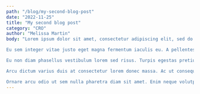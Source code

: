 ```yaml
---
path: "/blog/my-second-blog-post"
date: "2022-11-25"
title: "My second blog post"
category: "CRO"
author: "Melissa Martin"
body: "Lorem ipsum dolor sit amet, consectetur adipiscing elit, sed do eiusmod tempor incididunt ut labore et dolore magna aliqua. Commodo ullamcorper a lacus vestibulum sed arcu non odio. Tempus iaculis urna id volutpat. Est ante in nibh mauris. A lacus vestibulum sed arcu non odio euismod. Neque vitae tempus quam pellentesque nec nam. Consequat interdum varius sit amet mattis vulputate enim nulla aliquet. Cursus vitae congue mauris rhoncus aenean vel elit. Ipsum nunc aliquet bibendum enim facilisis. Imperdiet nulla malesuada pellentesque elit. Ut placerat orci nulla pellentesque dignissim enim. Sed id semper risus in hendrerit. Facilisis magna etiam tempor orci. Quis varius quam quisque id diam vel quam elementum. Vel quam elementum pulvinar etiam. Maecenas sed enim ut sem viverra aliquet eget sit. Proin sagittis nisl rhoncus mattis rhoncus urna neque viverra justo. Vel pretium lectus quam id leo in vitae turpis. Sed augue lacus viverra vitae congue eu.

Eu sem integer vitae justo eget magna fermentum iaculis eu. A pellentesque sit amet porttitor eget dolor morbi. Commodo viverra maecenas accumsan lacus. Arcu cursus euismod quis viverra. Dictum non consectetur a erat nam. Orci nulla pellentesque dignissim enim sit amet. Aliquet porttitor lacus luctus accumsan tortor posuere ac. Feugiat nibh sed pulvinar proin gravida hendrerit lectus. Nisi est sit amet facilisis. Volutpat commodo sed egestas egestas fringilla phasellus faucibus scelerisque.

Eu non diam phasellus vestibulum lorem sed risus. Turpis egestas pretium aenean pharetra. Rutrum quisque non tellus orci ac auctor augue mauris. Ornare quam viverra orci sagittis eu volutpat. Magna ac placerat vestibulum lectus mauris ultrices eros. Sed risus ultricies tristique nulla aliquet enim tortor at auctor. Sit amet porttitor eget dolor. Semper auctor neque vitae tempus quam pellentesque. Hac habitasse platea dictumst vestibulum rhoncus est pellentesque elit ullamcorper. Id interdum velit laoreet id donec ultrices tincidunt arcu. Adipiscing tristique risus nec feugiat in. Ac odio tempor orci dapibus. Ullamcorper eget nulla facilisi etiam. Magna fringilla urna porttitor rhoncus dolor purus. Amet dictum sit amet justo donec enim diam vulputate ut. Vitae purus faucibus ornare suspendisse sed nisi. Sodales neque sodales ut etiam sit.

Arcu dictum varius duis at consectetur lorem donec massa. Ac ut consequat semper viverra nam libero justo. Massa ultricies mi quis hendrerit dolor magna eget est. Pellentesque elit eget gravida cum sociis. In ante metus dictum at tempor commodo ullamcorper a. Maecenas volutpat blandit aliquam etiam. Eu volutpat odio facilisis mauris sit. Est ullamcorper eget nulla facilisi etiam dignissim diam quis. Felis donec et odio pellentesque diam volutpat commodo sed egestas. Leo integer malesuada nunc vel risus commodo viverra maecenas accumsan. Justo donec enim diam vulputate ut. Leo vel fringilla est ullamcorper eget nulla. Rhoncus est pellentesque elit ullamcorper dignissim cras tincidunt lobortis feugiat. Gravida neque convallis a cras.

Ornare arcu odio ut sem nulla pharetra diam sit amet. Enim neque volutpat ac tincidunt vitae semper quis lectus nulla. Amet tellus cras adipiscing enim eu turpis egestas. Pharetra magna ac placerat vestibulum lectus mauris. Nam aliquam sem et tortor consequat id porta. Aliquam ut porttitor leo a diam sollicitudin tempor id. Malesuada fames ac turpis egestas sed tempus urna et. Euismod lacinia at quis risus sed vulputate odio. Imperdiet proin fermentum leo vel orci porta. Vulputate eu scelerisque felis imperdiet. Tempor commodo ullamcorper a lacus vestibulum sed arcu non. Aliquam nulla facilisi cras fermentum odio eu. Vitae congue eu consequat ac. Placerat vestibulum lectus mauris ultrices eros in cursus turpis massa. Hendrerit gravida rutrum quisque non tellus orci ac. Ut ornare lectus sit amet est placerat in."
---
```

